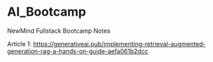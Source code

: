# AI_Bootcamp
NewMind Fullstack Bootcamp Notes

Article 1:
https://generativeai.pub/implementing-retrieval-augmented-generation-rag-a-hands-on-guide-aefa061b2dcc
